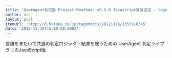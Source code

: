 ```yaml
---
title: 'UserAgent判定器 Project Woothee: v0.3.0 Javascript実装追加 - tagomorisのメモ置き場'
author: azu
layout: post
itemUrl: 'http://d.hatena.ne.jp/tagomoris/20121126/1353916345'
date: '2012-11-30T15:00:00.000Z'
---
```

言語をまたいで共通の判定ロジック・結果を使うための UserAgent 判定ライブラリのJavaScript版
